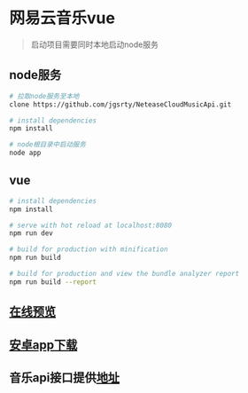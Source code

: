 # 网易云音乐vue

> 启动项目需要同时本地启动node服务

## node服务

``` bash
# 拉取node服务至本地
clone https://github.com/jgsrty/NeteaseCloudMusicApi.git

# install dependencies
npm install

# node根目录中启动服务
node app
```

## vue

``` bash
# install dependencies
npm install

# serve with hot reload at localhost:8080
npm run dev

# build for production with minification
npm run build

# build for production and view the bundle analyzer report
npm run build --report
```
## [在线预览](http://47.100.53.108/#/index)
## [安卓app下载](http://47.100.53.108:8082/)
## 音乐api接口提供[地址](https://binaryify.github.io/NeteaseCloudMusicApi/#/)
